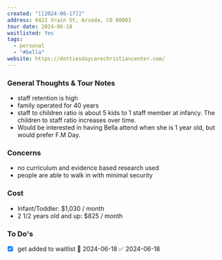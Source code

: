 ```yaml
---
created: "[[2024-06-17]]"
address: 6422 Vrain St, Arvada, CO 80003
tour date: 2024-06-18
waitlisted: Yes
tags:
  - personal
  - "#bella"
website: https://dottiesdaycarechristiancenter.com/
---
```

### General Thoughts & Tour Notes
- staff retention is high
- family operated for 40 years
- staff to children ratio is about 5 kids to 1 staff member at infancy. The children to staff ratio increases over time.
- Would be interested in having Bella attend when she is 1 year old, but would prefer F.M Day.
### Concerns
- no curriculum and evidence based research used
- people are able to walk in with minimal security
### Cost
- Infant/Toddler: $1,030 / month
- 2 1/2 years old and up: $825 / month
### To Do's
- [x] get added to waitlist 📅 2024-06-18 ✅ 2024-06-18
